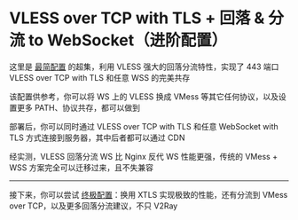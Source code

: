 # VLESS over TCP with TLS + 回落 & 分流 to WebSocket（进阶配置）

这里是 [最简配置](<https://github.com/v2fly/v2ray-examples/tree/master/VLESS-TCP-TLS%20(minimal%20by%20rprx)>) 的超集，利用 VLESS 强大的回落分流特性，实现了 443 端口 VLESS over TCP with TLS 和任意 WSS 的完美共存

该配置供参考，你可以将 WS 上的 VLESS 换成 VMess 等其它任何协议，以及设置更多 PATH、协议共存，都可以做到

部署后，你可以同时通过 VLESS over TCP with TLS 和任意 WebSocket with TLS 方式连接到服务器，其中后者都可以通过 CDN

经实测，VLESS 回落分流 WS 比 Nginx 反代 WS 性能更强，传统的 VMess + WSS 方案完全可以迁移过来，且不失兼容

---

接下来，你可以尝试 [终极配置](https://github.com/v2fly/v2ray-examples/tree/master/VLESS-TCP-XTLS-WHATEVER)：换用 XTLS 实现极致的性能，还有分流到 VMess over TCP，以及更多回落分流建议，不只 V2Ray
